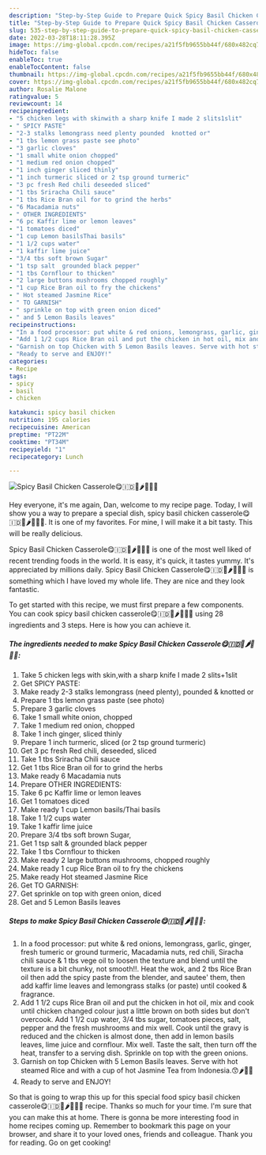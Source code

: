 ```yaml
---
description: "Step-by-Step Guide to Prepare Quick Spicy Basil Chicken Casserole😋🇮🇩🐤🌶🍅🍜🍿"
title: "Step-by-Step Guide to Prepare Quick Spicy Basil Chicken Casserole😋🇮🇩🐤🌶🍅🍜🍿"
slug: 535-step-by-step-guide-to-prepare-quick-spicy-basil-chicken-casserole
date: 2022-03-28T18:11:28.395Z
image: https://img-global.cpcdn.com/recipes/a21f5fb9655bb44f/680x482cq70/spicy-basil-chicken-casserole-recipe-main-photo.jpg
hideToc: false
enableToc: true
enableTocContent: false
thumbnail: https://img-global.cpcdn.com/recipes/a21f5fb9655bb44f/680x482cq70/spicy-basil-chicken-casserole-recipe-main-photo.jpg
cover: https://img-global.cpcdn.com/recipes/a21f5fb9655bb44f/680x482cq70/spicy-basil-chicken-casserole-recipe-main-photo.jpg
author: Rosalie Malone
ratingvalue: 5
reviewcount: 14
recipeingredient:
- "5 chicken legs with skinwith a sharp knife I made 2 slits1slit"
- " SPICY PASTE"
- "2-3 stalks lemongrass need plenty pounded  knotted or"
- "1 tbs lemon grass paste see photo"
- "3 garlic cloves"
- "1 small white onion chopped"
- "1 medium red onion chopped"
- "1 inch ginger sliced thinly"
- "1 inch turmeric sliced or 2 tsp ground turmeric"
- "3 pc fresh Red chili deseeded sliced"
- "1 tbs Sriracha Chili sauce"
- "1 tbs Rice Bran oil for to grind the herbs"
- "6 Macadamia nuts"
- " OTHER INGREDIENTS"
- "6 pc Kaffir lime or lemon leaves"
- "1 tomatoes diced"
- "1 cup Lemon basilsThai basils"
- "1 1/2 cups water"
- "1 kaffir lime juice"
- "3/4 tbs soft brown Sugar"
- "1 tsp salt  grounded black pepper"
- "1 tbs Cornflour to thicken"
- "2 large buttons mushrooms chopped roughly"
- "1 cup Rice Bran oil to fry the chickens"
- " Hot steamed Jasmine Rice"
- " TO GARNISH"
- " sprinkle on top with green onion diced"
- " and 5 Lemon Basils leaves"
recipeinstructions:
- "In a food processor: put white & red onions, lemongrass, garlic, ginger, fresh tumeric or ground turmeric, Macadamia nuts, red chili, Siracha chili sauce & 1 tbs vege oil to loosen the texture and blend until the texture is a bit chunky, not smooth!!. Heat the wok, and 2 tbs Rice Bran oil then add the spicy paste from the blender, and sautee&#39; them, then add kaffir lime leaves and lemongrass stalks (or paste) until cooked & fragrance."
- "Add 1 1/2 cups Rice Bran oil and put the chicken in hot oil, mix and cook until chicken changed colour just a little brown on both sides but don&#39;t overcook. Add 1 1/2 cup water, 3/4 tbs sugar, tomatoes pieces, salt, pepper and the fresh mushrooms and mix well. Cook until the gravy is reduced and the chicken is almost done, then add in lemon basils leaves, lime juice and cornflour. Mix well. Taste the salt, then turn off the heat, transfer to a serving dish. Sprinkle on top with the green onions."
- "Garnish on top Chicken with 5 Lemon Basils leaves. Serve with hot steamed Rice and with a cup of hot Jasmine Tea from Indonesia.😙🌶🍅🍜"
- "Ready to serve and ENJOY!"
categories:
- Recipe
tags:
- spicy
- basil
- chicken

katakunci: spicy basil chicken 
nutrition: 195 calories
recipecuisine: American
preptime: "PT22M"
cooktime: "PT34M"
recipeyield: "1"
recipecategory: Lunch

---
```



![Spicy Basil Chicken Casserole😋🇮🇩🐤🌶🍅🍜🍿](https://img-global.cpcdn.com/recipes/a21f5fb9655bb44f/680x482cq70/spicy-basil-chicken-casserole-recipe-main-photo.jpg)

Hey everyone, it's me again, Dan, welcome to my recipe page. Today, I will show you a way to prepare a special dish, spicy basil chicken casserole😋🇮🇩🐤🌶🍅🍜🍿. It is one of my favorites. For mine, I will make it a bit tasty. This will be really delicious.



Spicy Basil Chicken Casserole😋🇮🇩🐤🌶🍅🍜🍿 is one of the most well liked of recent trending foods in the world. It is easy, it's quick, it tastes yummy. It's appreciated by millions daily. Spicy Basil Chicken Casserole😋🇮🇩🐤🌶🍅🍜🍿 is something which I have loved my whole life. They are nice and they look fantastic.


To get started with this recipe, we must first prepare a few components. You can cook spicy basil chicken casserole😋🇮🇩🐤🌶🍅🍜🍿 using 28 ingredients and 3 steps. Here is how you can achieve it.

<!--inarticleads1-->

##### The ingredients needed to make Spicy Basil Chicken Casserole😋🇮🇩🐤🌶🍅🍜🍿:

1. Take 5 chicken legs with skin,with a sharp knife I made 2 slits+1slit
1. Get  SPICY PASTE:
1. Make ready 2-3 stalks lemongrass (need plenty), pounded & knotted or
1. Prepare 1 tbs lemon grass paste (see photo)
1. Prepare 3 garlic cloves
1. Take 1 small white onion, chopped
1. Take 1 medium red onion, chopped
1. Take 1 inch ginger, sliced thinly
1. Prepare 1 inch turmeric, sliced (or 2 tsp ground turmeric)
1. Get 3 pc fresh Red chili, deseeded, sliced
1. Take 1 tbs Sriracha Chili sauce
1. Get 1 tbs Rice Bran oil for to grind the herbs
1. Make ready 6 Macadamia nuts
1. Prepare  OTHER INGREDIENTS:
1. Take 6 pc Kaffir lime or lemon leaves
1. Get 1 tomatoes diced
1. Make ready 1 cup Lemon basils/Thai basils
1. Take 1 1/2 cups water
1. Take 1 kaffir lime juice
1. Prepare 3/4 tbs soft brown Sugar,
1. Get 1 tsp salt & grounded black pepper
1. Take 1 tbs Cornflour to thicken
1. Make ready 2 large buttons mushrooms, chopped roughly
1. Make ready 1 cup Rice Bran oil to fry the chickens
1. Make ready  Hot steamed Jasmine Rice
1. Get  TO GARNISH:
1. Get  sprinkle on top with green onion, diced
1. Get  and 5 Lemon Basils leaves




<!--inarticleads2-->

##### Steps to make Spicy Basil Chicken Casserole😋🇮🇩🐤🌶🍅🍜🍿:

1. In a food processor: put white & red onions, lemongrass, garlic, ginger, fresh tumeric or ground turmeric, Macadamia nuts, red chili, Siracha chili sauce & 1 tbs vege oil to loosen the texture and blend until the texture is a bit chunky, not smooth!!. Heat the wok, and 2 tbs Rice Bran oil then add the spicy paste from the blender, and sautee&#39; them, then add kaffir lime leaves and lemongrass stalks (or paste) until cooked & fragrance.
1. Add 1 1/2 cups Rice Bran oil and put the chicken in hot oil, mix and cook until chicken changed colour just a little brown on both sides but don&#39;t overcook. Add 1 1/2 cup water, 3/4 tbs sugar, tomatoes pieces, salt, pepper and the fresh mushrooms and mix well. Cook until the gravy is reduced and the chicken is almost done, then add in lemon basils leaves, lime juice and cornflour. Mix well. Taste the salt, then turn off the heat, transfer to a serving dish. Sprinkle on top with the green onions.
1. Garnish on top Chicken with 5 Lemon Basils leaves. Serve with hot steamed Rice and with a cup of hot Jasmine Tea from Indonesia.😙🌶🍅🍜
1. Ready to serve and ENJOY!



So that is going to wrap this up for this special food spicy basil chicken casserole😋🇮🇩🐤🌶🍅🍜🍿 recipe. Thanks so much for your time. I'm sure that you can make this at home. There is gonna be more interesting food in home recipes coming up. Remember to bookmark this page on your browser, and share it to your loved ones, friends and colleague. Thank you for reading. Go on get cooking!
